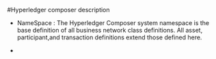 #Hyperledger composer description

- NameSpace :   The Hyperledger Composer system namespace is the base definition of all business network class definitions. All asset,                              participant,and transaction definitions extend those defined here.

- 

